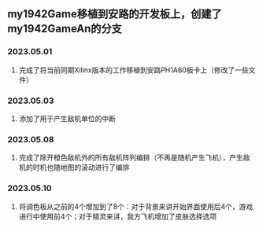 ## my1942Game移植到安路的开发板上，创建了my1942GameAn的分支

### 2023.05.01
1. 完成了将当前同期Xilinx版本的工作移植到安路PH1A60板卡上（修改了一些文件）

### 2023.05.03
1. 添加了用于产生敌机单位的中断

### 2023.05.08
1. 完成了除开橙色敌机外的所有敌机阵列编排（不再是随机产生飞机），产生敌机的时机也随地图的滚动进行了编排

### 2023.05.10
1. 将调色板从之前的4个增加到了8个：对于背景来讲开始界面使用后4个，游戏进行中使用前4个；对于精灵来讲，我方飞机增加了皮肤选择选项
